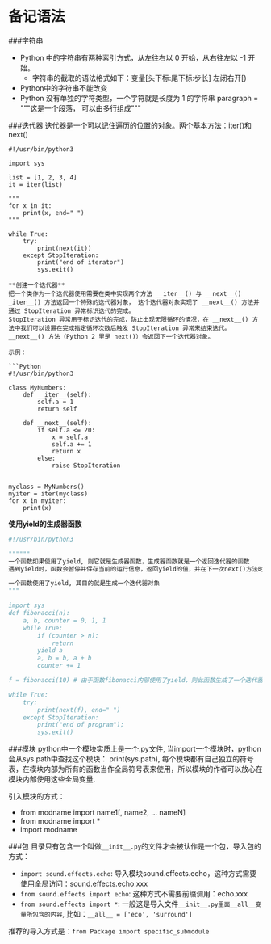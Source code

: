 # 备记语法

###字符串
- Python 中的字符串有两种索引方式，从左往右以 0 开始，从右往左以 -1 开始。
  - 字符串的截取的语法格式如下：变量[头下标:尾下标:步长] 左闭右开[)
- Python中的字符串不能改变
- Python 没有单独的字符类型，一个字符就是长度为 1 的字符串
paragraph = """这是一个段落，
可以由多行组成"""

###迭代器
迭代器是一个可以记住遍历的位置的对象。两个基本方法：iter()和next()

```
#!/usr/bin/python3

import sys

list = [1, 2, 3, 4]
it = iter(list)

"""
for x in it:
    print(x, end=" ")
"""

while True:
    try:
        print(next(it))
    except StopIteration:
        print("end of iterator")
        sys.exit()

**创建一个迭代器**
把一个类作为一个迭代器使用需要在类中实现两个方法 __iter__() 与 __next__()
_iter__() 方法返回一个特殊的迭代器对象， 这个迭代器对象实现了 __next__() 方法并通过 StopIteration 异常标识迭代的完成。
StopIteration 异常用于标识迭代的完成，防止出现无限循环的情况，在 __next__() 方法中我们可以设置在完成指定循环次数后触发 StopIteration 异常来结束迭代。
__next__() 方法（Python 2 里是 next()）会返回下一个迭代器对象。

示例：

```Python
#!/usr/bin/python3

class MyNumbers:
    def __iter__(self):
        self.a = 1
        return self

    def __next__(self):
        if self.a <= 20:
            x = self.a
            self.a += 1
            return x
        else:
            raise StopIteration


myclass = MyNumbers()
myiter = iter(myclass)
for x in myiter:
    print(x)
```

**使用yield的生成器函数**

```python
#!/usr/bin/python3

""""""
一个函数如果使用了yield, 则它就是生成器函数，生成器函数就是一个返回迭代器的函数
遇到yield时，函数会暂停并保存当前的运行信息，返回yield的值，并在下一次next()方法时从当前位置继续运行\

一个函数使用了yield, 其目的就是生成一个迭代器对象
"""

import sys
def fibonacci(n):
    a, b, counter = 0, 1, 1
    while True:
        if (counter > n):
            return
        yield a
        a, b = b, a + b
        counter += 1

f = fibonacci(10) # 由于函数fibonacci内部使用了yield，则此函数生成了一个迭代器对象

while True:
    try:
        print(next(f), end=" ")
    except StopIteration:
        print("end of program");
        sys.exit()
```


###模块
python中一个模块实质上是一个.py文件, 当import一个模块时，python会从sys.path中查找这个模块：
print(sys.path), 每个模块都有自己独立的符号表，在模块内部为所有的函数当作全局符号表来使用，所以模块的作者可以放心在模块内部使用这些全局变量.

引入模块的方式：
- from modname import name1[, name2, ... nameN]
- from modname import *
- import modname

###包
目录只有包含一个叫做`__init__.py`的文件才会被认作是一个包，导入包的方式：
- `import sound.effects.echo`: 导入模块sound.effects.echo，这种方式需要使用全局访问：sound.effects.echo.xxx
- `from sound.effects import echo`: 这种方式不需要前缀调用：echo.xxx
- `from sound.effects import *`: 一般这是导入文件`__init__.py里面__all__变量所包含的内容`, 比如：`__all__ = ['eco', 'surround']`

推荐的导入方式是：`from Package import specific_submodule`






